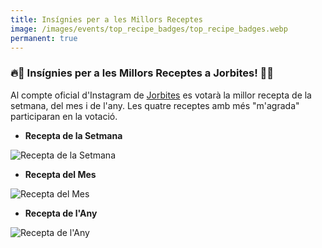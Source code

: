 ```yaml
---
title: Insígnies per a les Millors Receptes
image: /images/events/top_recipe_badges/top_recipe_badges.webp
permanent: true
---
```


### 🔥🏅 Insígnies per a les Millors Receptes a Jorbites! 🏅🔥

Al compte oficial d'Instagram de [Jorbites](https://www.instagram.com/jorbites/) es votarà la millor recepta de la setmana, del mes i de l'any. Les quatre receptes amb més "m'agrada" participaran en la votació.

- **Recepta de la Setmana**

![Recepta de la Setmana](/images/events/top_recipe_badges/week.webp)

- **Recepta del Mes**

![Recepta del Mes](/images/events/top_recipe_badges/month.webp)

- **Recepta de l'Any**

![Recepta de l'Any](/images/events/top_recipe_badges/year.webp)
